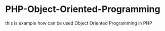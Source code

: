 # PHP-Object-Oriented-Programming
 this is example how can be used Object Oriented Programming in PHP 
